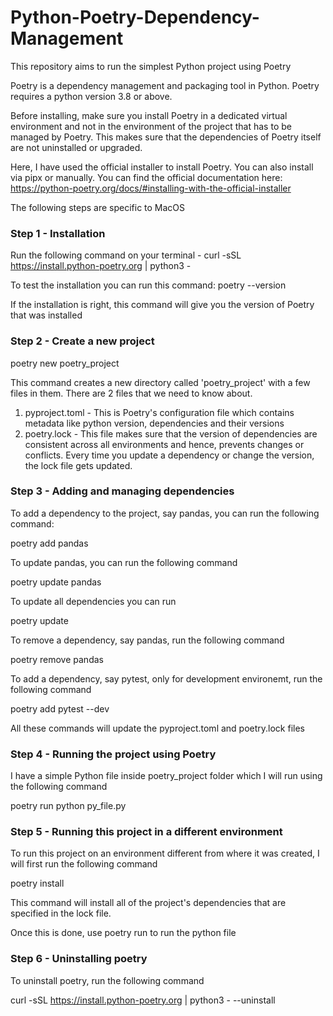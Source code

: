 # Python-Poetry-Dependency-Management

This repository aims to run the simplest Python project using Poetry

Poetry is a dependency management and packaging tool in Python. Poetry requires a python version 3.8 or above. 

Before installing, make sure you install Poetry in a dedicated virtual environment and not in the environment of the project that has to be managed by Poetry. This makes sure that the dependencies of Poetry itself are not uninstalled or upgraded.

Here, I have used the official installer to install Poetry. You can also install via pipx or manually. You can find the official documentation here: 
https://python-poetry.org/docs/#installing-with-the-official-installer

The following steps are specific to MacOS
### Step 1 - Installation 

Run the following command on your terminal - curl -sSL https://install.python-poetry.org | python3 -

To test the installation you can run this command: poetry --version

If the installation is right, this command will give you the version of Poetry that was installed

### Step 2 - Create a new project 

poetry new poetry_project

This command creates a new directory called 'poetry_project' with a few files in them. There are 2 files that we need to know about.

1. pyproject.toml - This is Poetry's configuration file which contains metadata like python version, dependencies and their versions 
2. poetry.lock - This file makes sure that the version of dependencies are consistent across all environments and hence, prevents changes or conflicts. Every time you update a dependency or change the version, the lock file gets updated. 

### Step 3 - Adding and managing dependencies

To add a dependency to the project, say pandas, you can run the following command:

poetry add pandas

To update pandas, you can run the following command

poetry update pandas

To update all dependencies you can run

poetry update

To remove a dependency, say pandas, run the following command

poetry remove pandas

To add a dependency, say pytest, only for development environemt, run the following command 

poetry add pytest --dev

All these commands will update the pyproject.toml and poetry.lock files

### Step 4 - Running the project using Poetry 

I have a simple Python file inside poetry_project folder which I will run using the following command 

poetry run python py_file.py

### Step 5 - Running this project in a different environment 

To run this project on an environment different from where it was created, I will first run the following command

poetry install 

This command will install all of the project's dependencies that are specified in the lock file. 

Once this is done, use poetry run to run the python file

### Step 6 - Uninstalling poetry

To uninstall poetry, run the following command

curl -sSL https://install.python-poetry.org | python3 - --uninstall
